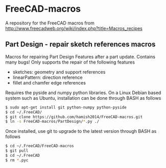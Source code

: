 # FreeCAD-macros
A repository for the FreeCAD macros from http://www.freecadweb.org/wiki/index.php?title=Macros_recipes


Part Design - repair sketch references macros
----------------------------------------------

Macros for repairing Part Design Features after a part update.
Contains many bugs! 
Only supports the repair of the following features

* sketches:  geometry and support references
* linearPattern: direction reference
* fillet and chamfer edge references


Requires the pyside and numpy python libraries.
On a Linux Debian based system such as Ubuntu, installation can be done through BASH as follows


```bash
$ sudo apt-get install git python-numpy python-pyside
$ cd ~/.FreeCAD/
$ git clone https://github.com/hamish2014/FreeCAD-macros.git
$ ln -s FreeCAD-macros/PartDesign/*.py ./
```

Once installed, use git to upgrade to the latest version through BASH as follows
```bash
$ cd ~/.FreeCAD/FreeCAD-macros
$ git pull
$ cd ~/.FreeCAD
$ rm *.pyc
```